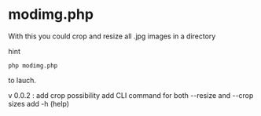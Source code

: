 # modimg.php

With this you could crop and resize all .jpg images in a directory

hint

```
php modimg.php
```

to lauch.

v 0.0.2 :
add crop possibility
add CLI command for both --resize and --crop sizes
add -h (help)
